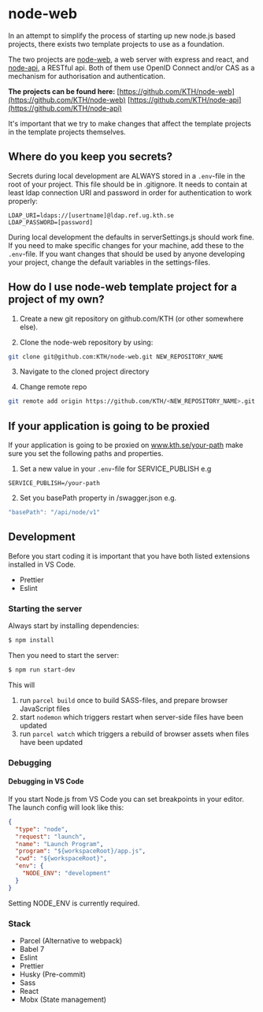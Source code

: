 # node-web

In an attempt to simplify the process of starting up new node.js based projects, there exists two template projects to use as a foundation.

The two projects are [node-web](https://github.com/KTH/node-web), a web server with express and react, and [node-api](https://github.com/KTH/node-api), a RESTful api. Both of them use OpenID Connect and/or CAS as a mechanism for authorisation and authentication.

**The projects can be found here:**
[https://github.com/KTH/node-web](https://github.com/KTH/node-web)
[https://github.com/KTH/node-api](https://github.com/KTH/node-api)

It's important that we try to make changes that affect the template projects in the template projects themselves.

## Where do you keep you secrets?

Secrets during local development are ALWAYS stored in a `.env`-file in the root of your project. This file should be in .gitignore. It needs to contain at least ldap connection URI and password in order for authentication to work properly:

```
LDAP_URI=ldaps://[usertname]@ldap.ref.ug.kth.se
LDAP_PASSWORD=[password]
```

During local development the defaults in serverSettings.js should work fine. If you need to make specific changes for your machine, add these to the `.env`-file. If you want changes that should be used by anyone developing your project, change the default variables in the settings-files.

## How do I use node-web template project for a project of my own?

1. Create a new git repository on github.com/KTH (or other somewhere else).

2. Clone the node-web repository by using:

```bash
git clone git@github.com:KTH/node-web.git NEW_REPOSITORY_NAME
```

3. Navigate to the cloned project directory

4. Change remote repo

```bash
git remote add origin https://github.com/KTH/<NEW_REPOSITORY_NAME>.git
```

## If your application is going to be proxied

If your application is going to be proxied on www.kth.se/your-path make sure you set the following paths and properties.

1. Set a new value in your `.env`-file for SERVICE_PUBLISH e.g

```
SERVICE_PUBLISH=/your-path
```

2. Set you basePath property in /swagger.json e.g.

```javascript
"basePath": "/api/node/v1"
```

## Development

Before you start coding it is important that you have both listed extensions installed in VS Code.

- Prettier
- Eslint

### Starting the server

Always start by installing dependencies:

```bash
$ npm install
```

Then you need to start the server:

```bash
$ npm run start-dev
```

This will

1. run `parcel build` once to build SASS-files, and prepare browser JavaScript files
2. start `nodemon` which triggers restart when server-side files have been updated
3. run `parcel watch` which triggers a rebuild of browser assets when files have been updated

### Debugging

#### Debugging in VS Code

If you start Node.js from VS Code you can set breakpoints in your editor. The launch config will look like this:

```json
{
  "type": "node",
  "request": "launch",
  "name": "Launch Program",
  "program": "${workspaceRoot}/app.js",
  "cwd": "${workspaceRoot}",
  "env": {
    "NODE_ENV": "development"
  }
}
```

Setting NODE_ENV is currently required.

### Stack

- Parcel (Alternative to webpack)
- Babel 7
- Eslint
- Prettier
- Husky (Pre-commit)
- Sass
- React
- Mobx (State management)
